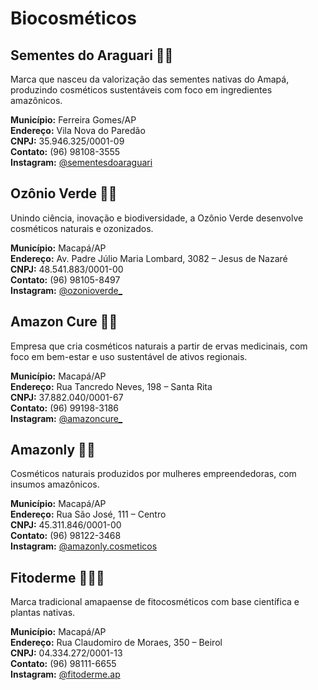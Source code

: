 # Biocosméticos

## Sementes do Araguari 🌰🧴

Marca que nasceu da valorização das sementes nativas do Amapá, produzindo cosméticos sustentáveis com foco em ingredientes amazônicos.

**Município:** Ferreira Gomes/AP  
**Endereço:** Vila Nova do Paredão  
**CNPJ:** 35.946.325/0001-09  
**Contato:** (96) 98108-3555  
**Instagram:** [@sementesdoaraguari](https://www.instagram.com/sementesdoaraguari)

## Ozônio Verde 🌿🧪

Unindo ciência, inovação e biodiversidade, a Ozônio Verde desenvolve cosméticos naturais e ozonizados.

**Município:** Macapá/AP  
**Endereço:** Av. Padre Júlio Maria Lombard, 3082 – Jesus de Nazaré  
**CNPJ:** 48.541.883/0001-00  
**Contato:** (96) 98105-8497  
**Instagram:** [@ozonioverde_](https://www.instagram.com/ozonioverde_)

## Amazon Cure 🍃💧

Empresa que cria cosméticos naturais a partir de ervas medicinais, com foco em bem-estar e uso sustentável de ativos regionais.

**Município:** Macapá/AP  
**Endereço:** Rua Tancredo Neves, 198 – Santa Rita  
**CNPJ:** 37.882.040/0001-67  
**Contato:** (96) 99198-3186  
**Instagram:** [@amazoncure_](https://www.instagram.com/amazoncure_)

## Amazonly 🍃🧴

Cosméticos naturais produzidos por mulheres empreendedoras, com insumos amazônicos.

**Município:** Macapá/AP  
**Endereço:** Rua São José, 111 – Centro  
**CNPJ:** 45.311.846/0001-00  
**Contato:** (96) 98122-3468  
**Instagram:** [@amazonly.cosmeticos](https://www.instagram.com/amazonly.cosmeticos)

## Fitoderme 🌿🧖‍♀️

Marca tradicional amapaense de fitocosméticos com base científica e plantas nativas.

**Município:** Macapá/AP  
**Endereço:** Rua Claudomiro de Moraes, 350 – Beirol  
**CNPJ:** 04.334.272/0001-13  
**Contato:** (96) 98111-6655  
**Instagram:** [@fitoderme.ap](https://www.instagram.com/fitoderme.ap)